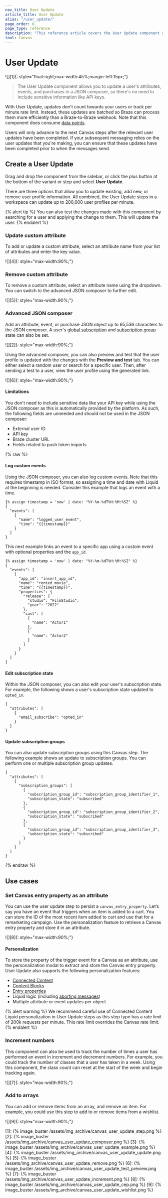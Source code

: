 ```yaml
---
nav_title: User Update 
article_title: User Update 
alias: "/user_update/"
page_order: 6
page_type: reference
description: "This reference article covers the User Update component and how to use it in your Canvases."
tool: Canvas
---
```


# User Update 

![][1]{: style="float:right;max-width:45%;margin-left:15px;"}

> The User Update component allows you to update a user's attributes, events, and purchases in a JSON composer, so there's no need to include sensitive information like API keys.

With User Update, updates don't count towards your users or track per minute rate limit. Instead, these updates are batched so Braze can process them more efficiently than a Braze-to-Braze webhook. Note that this component does consume [data points]({{site.baseurl}}/user_guide/onboarding_with_braze/data_points/).

Users will only advance to the next Canvas steps after the relevant user updates have been completed. If your subsequent messaging relies on the user updates that you're making, you can ensure that these updates have been completed prior to when the messages send.

## Create a User Update

Drag and drop the component from the sidebar, or click the <i class="fas fa-plus-circle"></i> plus button at the bottom of the variant or step and select **User Update**. 

There are three options that allow you to update existing, add new, or remove user profile information. All combined, the User Update steps in a workspace can update up to 200,000 user profiles per minute.

{% alert tip %}
You can also test the changes made with this component by searching for a user and applying the change to them. This will update the user.
{% endalert %}

### Update custom attribute

To add or update a custom attribute, select an attribute name from your list of attributes and enter the key value.

![][4]{: style="max-width:90%;"}

### Remove custom attribute

To remove a custom attribute, select an attribute name using the dropdown. You can switch to the advanced JSON composer to further edit. 

![][5]{: style="max-width:90%;"}

### Advanced JSON composer

Add an attribute, event, or purchase JSON object up to 65,536 characters to the JSON composer. A user's [global subscription]({{site.baseurl}}/user_guide/message_building_by_channel/email/managing_user_subscriptions/#subscription-states) and [subscription group]({{site.baseurl}}/user_guide/message_building_by_channel/email/managing_user_subscriptions/#subscription-groups) state can also be set.

![][2]{: style="max-width:90%;"}

Using the advanced composer, you can also preview and test that the user profile is updated with the changes with the **Preview and test** tab. You can either select a random user or search for a specific user. Then, after sending a test to a user, view the user profile using the generated link.

![][6]{: style="max-width:90%;"}

#### Limitations

You don't need to include sensitive data like your API key while using the JSON composer as this is automatically provided by the platform. As such, the following fields are unneeded and should not be used in the JSON composer:
* External user ID
* API key
* Braze cluster URL
* Fields related to push token imports

{% raw %}
#### Log custom events

Using the JSON composer, you can also log custom events. Note that this requires timestamp in ISO format, so assigning a time and date with Liquid at the beginning is needed. Consider this example that logs an event with a time.

```
{% assign timestamp = 'now' | date: "%Y-%m-%dT%H:%M:%SZ" %}
{
  "events": [
    {
      "name": "logged_user_event",
      "time": "{{timestamp}}"
    }
  ]
}
```

This next example links an event to a specific app using a custom event with optional properties and the `app_id`.

```
{% assign timestamp = 'now' | date: "%Y-%m-%dT%H:%M:%SZ" %}
{
  "events": [
    {
      "app_id": "insert_app_id",
      "name": "rented_movie",
      "time": "{{timestamp}}",
      "properties": {
        "release": {
          "studio": "FilmStudio",
          "year": "2022"
        },
        "cast": [
          {
            "name": "Actor1"
          },
          {
            "name": "Actor2"
          }
        ]
      }
    }
  ]
}
```

#### Edit subscription state

Within the JSON composer, you can also edit your user's subscription state. For example, the following shows a user's subscription state updated to `opted_in`. 

```
{
  "attributes": [
    {
      "email_subscribe": "opted_in"
    }
  ]
}
```

#### Update subscription groups 

You can also update subscription groups using this Canvas step. The following example shows an update to subscription groups. You can perform one or multiple subscription group updates.

```
{
  "attributes": [
    {
      "subscription_groups": [
        {
          "subscription_group_id": "subscription_group_identifier_1",
          "subscription_state": "subscribed"
        },
        {
          "subscription_group_id": "subscription_group_identifier_2",
          "subscription_state": "subscribed"
        },
        {
          "subscription_group_id": "subscription_group_identifier_3",
          "subscription_state": "subscribed"
        }
      ]
    }
  ]
}
```
{% endraw %}

## Use cases

### Set Canvas entry property as an attribute

You can use the user update step to persist a `canvas_entry_property`.  Let’s say you have an event that triggers when an item is added to a cart. You can store the ID of the most recent item added to cart and use that for a remarketing campaign. Use the personalization feature to retrieve a Canvas entry property and store it in an attribute.

![][8]{: style="max-width:90%;"}

#### Personalization

To store the property of the trigger event for a Canvas as an attribute, use the personalization modal to extract and store the Canvas entry property. User Update also supports the following personalization features: 
* [Connected Content]({{site.baseurl}}/user_guide/personalization_and_dynamic_content/connected_content/) 
* [Content Blocks]({{site.baseurl}}/user_guide/engagement_tools/templates_and_media/content_blocks/)
* [Entry properties]({{site.baseurl}}/user_guide/engagement_tools/canvas/create_a_canvas/canvas_persistent_entry_properties/)
* Liquid logic (including [aborting messages]({{site.baseurl}}/user_guide/personalization_and_dynamic_content/liquid/aborting_messages/))
* Multiple attribute or event updates per object

{% alert warning %}
We recommend careful use of Connected Content Liquid personalization in User Update steps as this step type has a rate limit of 200k requests per minute. This rate limit overrides the Canvas rate limit.
{% endalert %}

### Increment numbers

This component can also be used to track the number of times a user has performed an event in increment and decrement numbers. For example, you could track the number of classes that a user has taken in a week. Using this component, the class count can reset at the start of the week and begin tracking again. 

![][7]{: style="max-width:90%;"}

### Add to arrays

You can add or remove items from an array, and remove an item. For example, you could use this step to add to or remove items from a wishlist.

![][9]{: style="max-width:90%;"}

[1]: {% image_buster /assets/img_archive/canvas_user_update_step.png %} 
[2]: {% image_buster /assets/img_archive/canvas_user_update_composer.png %} 
[3]: {% image_buster /assets/img_archive/canvas_user_update_example.png %} 
[4]: {% image_buster /assets/img_archive/canvas_user_update_update.png %} 
[5]: {% image_buster /assets/img_archive/canvas_user_update_remove.png %} 
[6]: {% image_buster /assets/img_archive/canvas_user_update_test_preview.png %} 
[7]: {% image_buster /assets/img_archive/canvas_user_update_increment.png %} 
[8]: {% image_buster /assets/img_archive/canvas_user_update_cep.png %} 
[9]: {% image_buster /assets/img_archive/canvas_user_update_wishlist.png %} 
